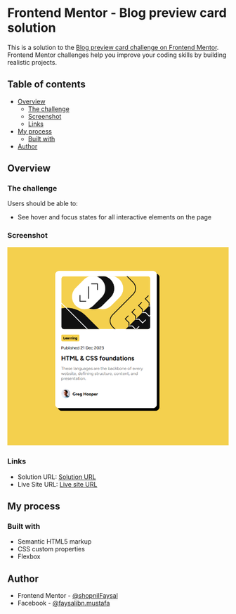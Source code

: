 # Frontend Mentor - Blog preview card solution

This is a solution to the [Blog preview card challenge on Frontend Mentor](https://www.frontendmentor.io/challenges/blog-preview-card-ckPaj01IcS). Frontend Mentor challenges help you improve your coding skills by building realistic projects. 

## Table of contents

- [Overview](#overview)
  - [The challenge](#the-challenge)
  - [Screenshot](#screenshot)
  - [Links](#links)
- [My process](#my-process)
  - [Built with](#built-with)
- [Author](#author)


## Overview

### The challenge

Users should be able to:

- See hover and focus states for all interactive elements on the page

### Screenshot

![](./screenshot.png)

### Links

- Solution URL: [Solution URL](https://github.com/shopnilFaysal/Frontend-Mentor---Blog-preview-card-solution)
- Live Site URL: [Live site URL](https://shopnilfaysal.github.io/Frontend-Mentor---Blog-preview-card-solution/)

## My process

### Built with

- Semantic HTML5 markup
- CSS custom properties
- Flexbox


## Author

- Frontend Mentor - [@shopnilFaysal](https://www.frontendmentor.io/profile/shopnilFaysal)
- Facebook - [@faysalibn.mustafa](https://www.facebook.com/faysalibn.mustafa/)
